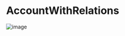 # AccountWithRelations

![image](https://user-images.githubusercontent.com/36374796/67240742-c02e3b00-f45a-11e9-9fe9-032b40a2506e.png)

